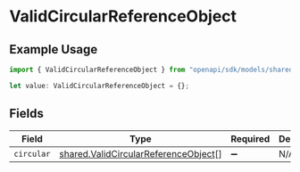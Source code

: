 # ValidCircularReferenceObject

## Example Usage

```typescript
import { ValidCircularReferenceObject } from "openapi/sdk/models/shared";

let value: ValidCircularReferenceObject = {};
```

## Fields

| Field                                                                                               | Type                                                                                                | Required                                                                                            | Description                                                                                         |
| --------------------------------------------------------------------------------------------------- | --------------------------------------------------------------------------------------------------- | --------------------------------------------------------------------------------------------------- | --------------------------------------------------------------------------------------------------- |
| `circular`                                                                                          | [shared.ValidCircularReferenceObject](../../../sdk/models/shared/validcircularreferenceobject.md)[] | :heavy_minus_sign:                                                                                  | N/A                                                                                                 |